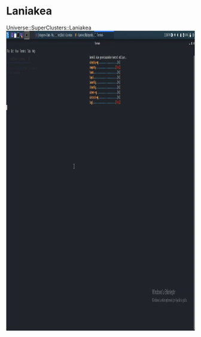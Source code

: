 # Laniakea
Universe::SuperClusters::Laniakea
<img src="https://github.com/w0nzy/Laniakea/blob/main/Ekran%20G%C3%B6r%C3%BCnt%C3%BCs%C3%BC%20(1521).png" width = "1000" height = "800"/>
